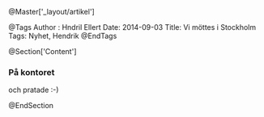 @Master['_layout/artikel']

@Tags
Author : Hndril Ellert
Date: 2014-09-03
Title: Vi möttes i Stockholm
Tags: Nyhet, Hendrik
@EndTags

@Section['Content']

### På kontoret

och pratade :-)

@EndSection
